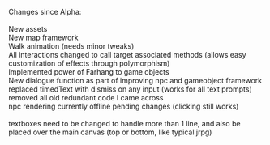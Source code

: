 Changes since Alpha:
<br><br>
New assets
<br>
New map framework
<br>
Walk animation (needs minor tweaks)
<br>
All interactions changed to call target associated methods (allows easy customization of effects through polymorphism)
<br>
Implemented power of Farhang to game objects
<br>
New dialogue function as part of improving npc and gameobject framework
<br>
replaced timedText with dismiss on any input (works for all text prompts)
<br>
removed all old redundant code I came across
<br>
npc rendering currently offline pending changes (clicking still works)
<br>
<br>
textboxes need to be changed to handle more than 1 line, and also be placed over the main canvas (top or bottom, like typical jrpg)
